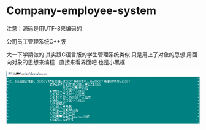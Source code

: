 # Company-employee-system

注意：源码是用UTF-8来编码的  

公司员工管理系统C++版

大一下学期做的 其实跟C语言版的学生管理系统类似 只是用上了对象的思想 用面向对象的思想来编程  
直接来看界面吧 也是小黑框

![haha](https://github.com/jjc123/Company-employee-system/blob/master/image/index.png?raw=true)
